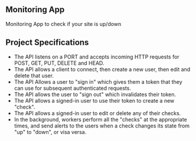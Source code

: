 ## Monitoring App

Monitoring App to check if your site is up/down

## Project Specifications

- The API listens on a PORT and accepts incoming HTTP requests for POST, GET, PUT, DELETE and HEAD.
- The API allows a client to connect, then create a new user, then edit and delete that user.
- The API Allows a user to "sign in" which gives them a token that they can use for subsequent authenticated requests.
- The API allows the user to "sign out" which invalidates their token.
- The API allows a signed-in user to use their token to create a new "check".
- The API allows a signed-in user to edit or delete any of their checks.
- In the background, workers perform all the "checks" at the appropriate times, and send alerts to the users when a check changes its state from "up" to "down", or visa versa.
